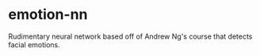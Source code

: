 # emotion-nn
Rudimentary neural network based off of Andrew Ng's course that detects facial emotions.
